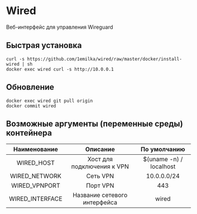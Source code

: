 # Wired
Веб-интерфейс для управления Wireguard
## Быстрая установка
```shell
curl -s https://github.com/1emilka/wired/raw/master/docker/install-wired | sh
docker exec wired curl -s http://10.0.0.1
```
## Обновление
```shell
docker exec wired git pull origin
docker commit wired
```
## Возможные аргументы (переменные среды) контейнера
|  Наименование   |           Описание           |      По умолчанию       |
|:---------------:|:----------------------------:|:-----------------------:|
|   WIRED_HOST    |  Хост для подключения к VPN  | $(uname -n) / localhost |
|  WIRED_NETWORK  |           Сеть VPN           |       10.0.0.0/24       |
|  WIRED_VPNPORT  |           Порт VPN           |           443           |
| WIRED_INTERFACE | Название сетевого интерфейса |          wired          |